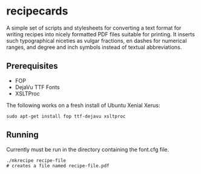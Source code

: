 # recipecards

A simple set of scripts and stylesheets for converting a text format for
writing recipes into nicely formatted PDF files suitable for printing. It
inserts such typographical niceties as vulgar fractions, en dashes for
numerical ranges, and degree and inch symbols instead of textual abbreviations.

## Prerequisites

* FOP
* DejaVu TTF Fonts
* XSLTProc

The following works on a fresh install of Ubuntu Xenial Xerus:

```
sudo apt-get install fop ttf-dejavu xsltproc
```

## Running

Currently must be run in the directory containing the font.cfg file.

```
./mkrecipe recipe-file
# creates a file named recipe-file.pdf
```

